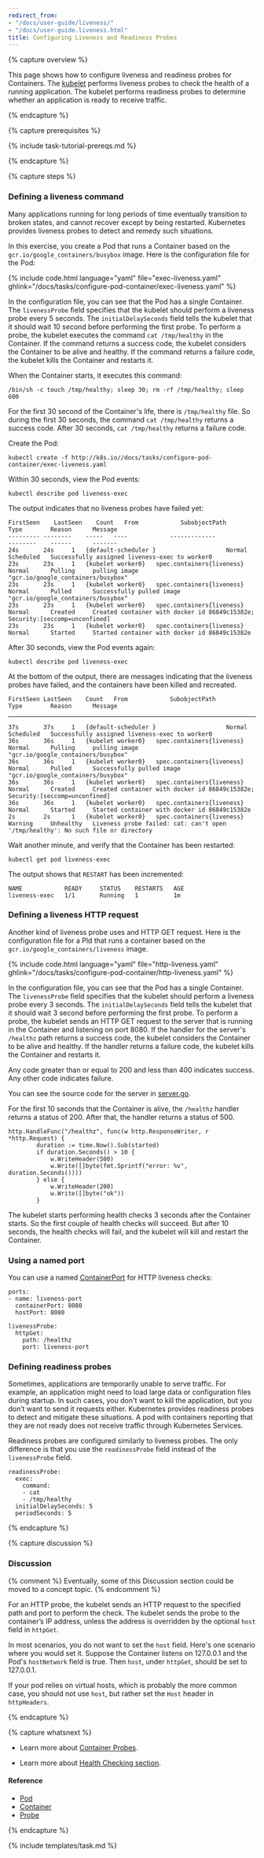 ```yaml
---
redirect_from:
- "/docs/user-guide/liveness/"
- "/docs/user-guide.liveness.html"
title: Configuring Liveness and Readiness Probes
---
```


{% capture overview %}

This page shows how to configure liveness and readiness probes for Containers.
The [kubelet](/docs/admin/kubelet/)
performs liveness probes to check the health of a running application.
The kubelet performs readiness probes to determine whether an application is
ready to receive traffic.

{% endcapture %}

{% capture prerequisites %}

{% include task-tutorial-prereqs.md %}

{% endcapture %}

{% capture steps %}

### Defining a liveness command

Many applications running for long periods of time eventually transition to
broken states, and cannot recover except by being restarted. Kubernetes provides
liveness probes to detect and remedy such situations.

In this exercise, you create a Pod that runs a Container based on the
`gcr.io/google_containers/busybox` image. Here is the configuration file for the Pod:

{% include code.html language="yaml" file="exec-liveness.yaml" ghlink="/docs/tasks/configure-pod-container/exec-liveness.yaml" %}

In the configuration file, you can see that the Pod has a single Container.
The `livenessProbe` field specifies that the kubelet should perform a liveness
probe every 5 seconds. The `initialDelaySeconds` field tells the kubelet that it
should wait 10 second before performing the first probe. To perform a probe, the
kubelet executes the command `cat /tmp/healthy` in the Container. If the
command returns a success code, the kubelet considers the Container to be alive and
healthy. If the command returns a failure code, the kubelet kills the Container
and restarts it.

When the Container starts, it executes this command:

    /bin/sh -c touch /tmp/healthy; sleep 30; rm -rf /tmp/healthy; sleep 600

For the first 30 second of the Container's life, there is `/tmp/healthy` file.
So during the first 30 seconds, the command `cat /tmp/healthy` returns a success
code. After 30 seconds, `cat /tmp/healthy` returns a failure code.

Create the Pod:

    kubectl create -f http://k8s.io//docs/tasks/configure-pod-container/exec-liveness.yaml

Within 30 seconds, view the Pod events:

    kubectl describe pod liveness-exec

The output indicates that no liveness probes have failed yet:

    FirstSeen    LastSeen    Count   From            SubobjectPath           Type        Reason      Message
    --------- --------    -----   ----            -------------           --------    ------      -------
    24s       24s     1   {default-scheduler }                    Normal      Scheduled   Successfully assigned liveness-exec to worker0
    23s       23s     1   {kubelet worker0}   spec.containers{liveness}   Normal      Pulling     pulling image "gcr.io/google_containers/busybox"
    23s       23s     1   {kubelet worker0}   spec.containers{liveness}   Normal      Pulled      Successfully pulled image "gcr.io/google_containers/busybox"
    23s       23s     1   {kubelet worker0}   spec.containers{liveness}   Normal      Created     Created container with docker id 86849c15382e; Security:[seccomp=unconfined]
    23s       23s     1   {kubelet worker0}   spec.containers{liveness}   Normal      Started     Started container with docker id 86849c15382e

After 30 seconds, view the Pod events again:

    kubectl describe pod liveness-exec

At the bottom of the output, there are messages indicating that the liveness
probes have failed, and the containers have been killed and recreated.

    FirstSeen LastSeen    Count   From            SubobjectPath           Type        Reason      Message
  --------- --------    -----   ----            -------------           --------    ------      -------
    37s       37s     1   {default-scheduler }                    Normal      Scheduled   Successfully assigned liveness-exec to worker0
    36s       36s     1   {kubelet worker0}   spec.containers{liveness}   Normal      Pulling     pulling image "gcr.io/google_containers/busybox"
    36s       36s     1   {kubelet worker0}   spec.containers{liveness}   Normal      Pulled      Successfully pulled image "gcr.io/google_containers/busybox"
    36s       36s     1   {kubelet worker0}   spec.containers{liveness}   Normal      Created     Created container with docker id 86849c15382e; Security:[seccomp=unconfined]
    36s       36s     1   {kubelet worker0}   spec.containers{liveness}   Normal      Started     Started container with docker id 86849c15382e
    2s        2s      1   {kubelet worker0}   spec.containers{liveness}   Warning     Unhealthy   Liveness probe failed: cat: can't open '/tmp/healthy': No such file or directory

Wait another minute, and verify that the Container has been restarted:

    kubectl get pod liveness-exec

The output shows that `RESTART` has been incremented:

    NAME            READY     STATUS    RESTARTS   AGE
    liveness-exec   1/1       Running   1          1m

### Defining a liveness HTTP request

Another kind of liveness probe uses and HTTP GET request. Here is the configuration
file for a Pld that runs a container based on the `gcr.io/google_containers/liveness`
image.

{% include code.html language="yaml" file="http-liveness.yaml" ghlink="/docs/tasks/configure-pod-container/http-liveness.yaml" %}

In the configuration file, you can see that the Pod has a single Container.
The `livenessProbe` field specifies that the kubelet should perform a liveness
probe every 3 seconds. The `initialDelaySeconds` field tells the kubelet that it
should wait 3 second before performing the first probe. To perform a probe, the
kubelet sends an HTTP GET request to the server that is running in the Container
and listening on port 8080.  If the handler for the server's `/healthz` path
returns a success code, the kubelet considers the Container to be alive and
healthy. If the handler returns a failure code, the kubelet kills the Container
and restarts it.

Any code greater than or equal to 200 and less than 400 indicates success. Any
other code indicates failure.

You can see the source code for the server in
[server.go](http://k8s.io/docs/user-guide/liveness/image/server.go).

For the first 10 seconds that the Container is alive, the `/healthz` handler
returns a status of 200. After that, the handler returns a status of 500.

    http.HandleFunc("/healthz", func(w http.ResponseWriter, r *http.Request) {
            duration := time.Now().Sub(started)
            if duration.Seconds() > 10 {
                w.WriteHeader(500)
                w.Write([]byte(fmt.Sprintf("error: %v", duration.Seconds())))
            } else {
                w.WriteHeader(200)
                w.Write([]byte("ok"))
            }

The kubelet starts performing health checks 3 seconds after the Container starts.
So the first couple of health checks will succeed. But after 10 seconds, the health
checks will fail, and the kubelet will kill and restart the Container.

### Using a named port

You can use a named
[ContainerPort](/docs/api-reference/v1/definitions/#_v1_containerport)
for HTTP liveness checks:

    ports:
    - name: liveness-port
      containerPort: 8080
      hostPort: 8080

    livenessProbe:
      httpGet:
        path: /healthz
        port: liveness-port

### Defining readiness probes

Sometimes, applications are temporarily unable to serve traffic.
For example, an application might need to load large data or configuration
files during startup. In such cases, you don't want to kill the application,
but you don’t want to send it requests either. Kubernetes provides
readiness probes to detect and mitigate these situations. A pod with containers
reporting that they are not ready does not receive traffic through Kubernetes
Services.

Readiness probes are configured similarly to liveness probes. The only difference
is that you use the `readinessProbe` field instead of the `livenessProbe` field.

    readinessProbe:
      exec:
        command:
        - cat
        - /tmp/healthy
      initialDelaySeconds: 5
      periodSeconds: 5

{% endcapture %}


{% capture discussion %}

### Discussion

{% comment %}
Eventually, some of this Discussion section could be moved to a concept topic.
{% endcomment %}

For an HTTP probe, the kubelet sends an HTTP request to the specified path and
port to perform the check. The kubelet sends the probe to the container’s IP address,
unless the address is overridden by the optional `host` field in `httpGet`. 

In most scenarios, you do not want to set the `host` field. Here's one scenario where you would set it. Suppose the Container listens on 127.0.0.1 and the Pod's `hostNetwork` field is true. Then `host`, under `httpGet`, should be set to 127.0.0.1.

If your pod relies on virtual hosts, which is probably the more common case, you should not use `host`, but rather set the `Host` header in `httpHeaders`.

{% endcapture %}

{% capture whatsnext %}

* Learn more about
[Container Probes](/docs/user-guide/pod-states/#container-probes).

* Learn more about
[Health Checking section](/docs/user-guide/walkthrough/k8s201/#health-checking).

#### Reference

* [Pod](http://kubernetes.io/docs/api-reference/v1/definitions#_v1_pod)
* [Container](/docs/api-reference/v1/definitions/#_v1_container)
* [Probe](/docs/api-reference/v1/definitions/#_v1_probe)

{% endcapture %}

{% include templates/task.md %}
